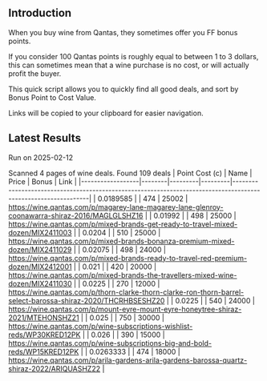 ## Introduction

When you buy wine from Qantas, they sometimes offer you FF bonus points. 

If you consider 100 Qantas points is roughly equal to between 1 to 3 dollars, this can sometimes mean that a wine purchase is no cost, or will actually profit the buyer.

This quick script allows you to quickly find all good deals, and sort by Bonus Point to Cost Value.

Links will be copied to your clipboard for easier navigation.

## Latest Results

Run on 2025-02-12

Scanned 4 pages of wine deals.
Found 109 deals
|   Point Cost (c) | Name   |   Price |   Bonus | Link                                                                                                          |
|------------------|--------|---------|---------|---------------------------------------------------------------------------------------------------------------|
|        0.0189585 |        |     474 |   25002 | https://wine.qantas.com/p/magarey-lane-magarey-lane-glenroy-coonawarra-shiraz-2016/MAGLGLSHZ16                |
|        0.01992   |        |     498 |   25000 | https://wine.qantas.com/p/mixed-brands-get-ready-to-travel-mixed-dozen/MIX2411003                             |
|        0.0204    |        |     510 |   25000 | https://wine.qantas.com/p/mixed-brands-bonanza-premium-mixed-dozen/MIX2411029                                 |
|        0.02075   |        |     498 |   24000 | https://wine.qantas.com/p/mixed-brands-ready-to-travel-red-premium-dozen/MIX2412001                           |
|        0.021     |        |     420 |   20000 | https://wine.qantas.com/p/mixed-brands-the-travellers-mixed-wine-dozen/MIX2411030                             |
|        0.0225    |        |     270 |   12000 | https://wine.qantas.com/p/thorn-clarke-thorn-clarke-ron-thorn-barrel-select-barossa-shiraz-2020/THCRHBSESHZ20 |
|        0.0225    |        |     540 |   24000 | https://wine.qantas.com/p/mount-eyre-mount-eyre-honeytree-shiraz-2021/MTEHONSHZ21                             |
|        0.025     |        |     750 |   30000 | https://wine.qantas.com/p/wine-subscriptions-wishlist-reds/WP30KRED12PK                                       |
|        0.026     |        |     390 |   15000 | https://wine.qantas.com/p/wine-subscriptions-big-and-bold-reds/WP15KRED12PK                                   |
|        0.0263333 |        |     474 |   18000 | https://wine.qantas.com/p/arila-gardens-arila-gardens-barossa-quartz-shiraz-2022/ARIQUASHZ22                  |

